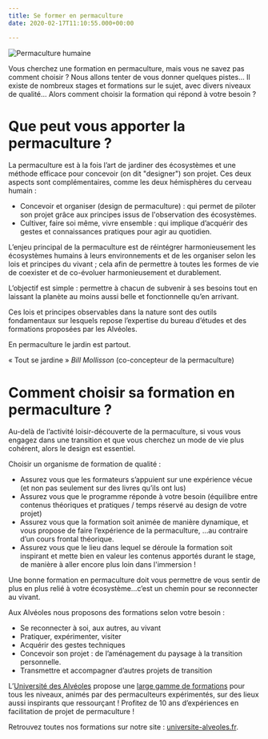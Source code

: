 ```yaml
---
title: Se former en permaculture
date: 2020-02-17T11:10:55.000+00:00

---
```

![Permaculture humaine](/uploads/mini_DSCF8604.jpeg "Permaculture")

Vous cherchez une formation en permaculture, mais vous ne savez pas comment choisir ?
Nous allons tenter de vous donner quelques pistes…
Il existe de nombreux stages et formations sur le sujet, avec divers niveaux de qualité…
Alors comment choisir la formation qui répond à votre besoin ?

# Que peut vous apporter la permaculture ?

La permaculture est à la fois l’art de jardiner des écosystèmes et une méthode efficace pour concevoir (on dit "designer") son projet.
Ces deux aspects sont complémentaires, comme les deux hémisphères du cerveau humain :

* Concevoir et organiser (design de permaculture) : qui permet de piloter son projet grâce aux principes issus de l'observation des écosystèmes.
* Cultiver, faire soi même, vivre ensemble : qui implique d’acquérir des gestes et connaissances pratiques pour agir au quotidien.

L’enjeu principal de la permaculture est de réintégrer harmonieusement les écosystèmes humains à leurs environnements et de les organiser selon les lois et principes du vivant ; cela afin de permettre à toutes les formes de vie de coexister et de co-évoluer harmonieusement et durablement.

L’objectif est simple : permettre à chacun de subvenir à ses besoins tout en laissant la planète au moins aussi belle et fonctionnelle qu’en arrivant.

Ces lois et principes observables dans la nature sont des outils fondamentaux sur lesquels repose l’expertise du bureau d’études et des formations proposées par les Alvéoles.

En permaculture le jardin est partout.

« Tout se jardine »  _Bill Mollisson_ (co-concepteur de la permaculture)

# Comment choisir sa formation en permaculture ?

Au-delà de l’activité loisir-découverte de la permaculture, si vous vous engagez dans une transition et que vous cherchez un mode de vie plus cohérent, alors le design est essentiel.

Choisir un organisme de formation de qualité :

* Assurez vous que les formateurs s’appuient sur une expérience vécue (et non pas seulement sur des livres qu’ils ont lus)
* Assurez vous que le programme réponde à votre besoin (équilibre entre contenus théoriques et pratiques / temps réservé au design de votre projet)
* Assurez vous que la formation soit animée de manière dynamique, et vous propose de faire l’expérience de la permaculture, …au contraire d’un cours frontal théorique.
* Assurez vous que le lieu dans lequel se déroule la formation soit inspirant et mette bien en valeur les contenus apportés durant le stage, de manière à aller encore plus loin dans l'immersion !

Une bonne formation en permaculture doit vous permettre de vous sentir de plus en plus relié à votre écosystème…c’est un chemin pour se reconnecter au vivant.

Aux Alvéoles nous proposons des formations selon votre besoin :

* Se reconnecter à soi, aux autres, au vivant
* Pratiquer, expérimenter, visiter
* Acquérir des gestes techniques
* Concevoir son projet : de l’aménagement du paysage à la transition personnelle.
* Transmettre et accompagner d’autres projets de transition

L’[Université des Alvéoles](https://universite-alveoles.fr "Formation en permaculture") propose une [large gamme de formations](https://universite-alveoles.fr/catalogue/ "le catalogue") pour tous les niveaux, animés par des permaculteurs expérimentés, sur des lieux aussi inspirants que ressourçant !
Profitez de 10 ans d’expériences en facilitation de projet de permaculture !

Retrouvez toutes nos formations sur notre site : [universite-alveoles.fr](https://universite-alveoles.fr/?utm_source=formation-permaculture.fr).